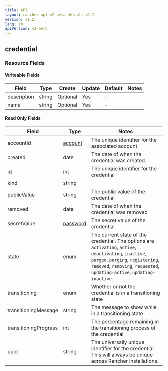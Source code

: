```yaml
---
title: API
layout: rancher-api-v2-beta-default-v1.2
version: v1.2
lang: zh
apiVersion: v2-beta
---
```


## credential



### Resource Fields

#### Writeable Fields

Field | Type | Create | Update | Default | Notes
---|---|---|---|---|---
description | string | Optional | Yes | - | 
name | string | Optional | Yes | - | 


#### Read Only Fields

Field | Type   | Notes
---|---|---
accountId | [account]({{site.baseurl}}/rancher/{{page.version}}/{{page.lang}}/api/{{page.apiVersion}}/api-resources/account/)  | The unique identifier for the associated account
created | date  | The date of when the credential was created.
id | int  | The unique identifier for the credential
kind | string  | 
publicValue | string  | The public value of the credential
removed | date  | The date of when the credential was removed
secretValue | [password]({{site.baseurl}}/rancher/{{page.version}}/{{page.lang}}/api/{{page.apiVersion}}/api-resources/password/)  | The secret value of the credential
state | enum  | The current state of the credential. The options are `activating`, `active`, `deactivating`, `inactive`, `purged`, `purging`, `registering`, `removed`, `removing`, `requested`, `updating-active`, `updating-inactive`.
transitioning | enum  | Whether or not the credential is in a transitioning state
transitioningMessage | string  | The message to show while in a transitioning state
transitioningProgress | int  | The percentage remaining in the transitioning process of the credential
uuid | string  | The universally unique identifier for the credential. This will always be unique across Rancher installations.


<br>
